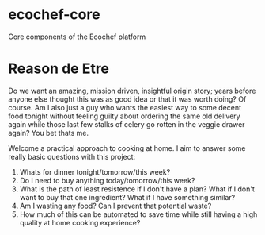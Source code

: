 # ecochef-core
Core components of the Ecochef platform

# Reason de Etre
Do we want an amazing, mission driven, insightful origin story; years before anyone else thought this was as good idea or that it was worth doing? Of course. Am I also just a guy who wants the easiest way to some decent food tonight without feeling guilty about ordering the same old delivery again while those last few stalks of celery go rotten in the veggie drawer again? You bet thats me.

Welcome a practical approach to cooking at home. I aim to answer some really basic questions with this project:
1. Whats for dinner tonight/tomorrow/this week?
2. Do I need to buy anything today/tomorrow/this week?
3. What is the path of least resistence if I don't have a plan? What if I don't want to buy that one ingredient? What if I have something similar?
4. Am I wasting any food? Can I prevent that potential waste?
5. How much of this can be automated to save time while still having a high quality at home cooking experience?